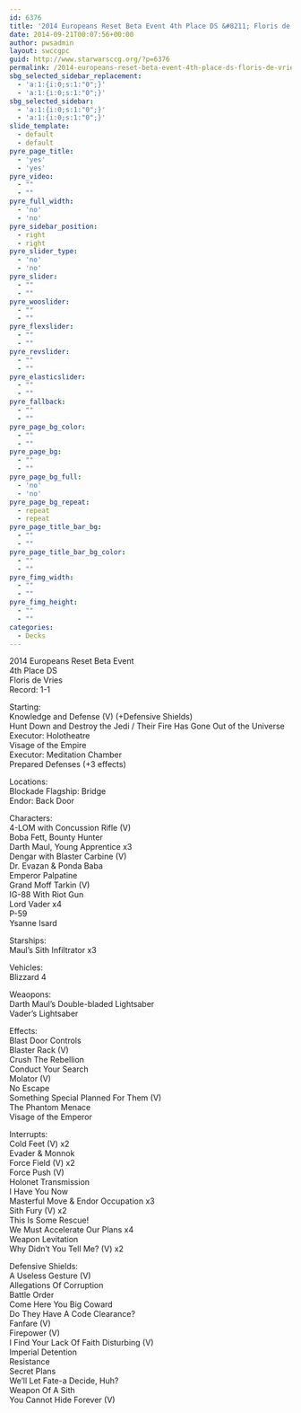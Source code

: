 ```yaml
---
id: 6376
title: '2014 Europeans Reset Beta Event 4th Place DS &#8211; Floris de Vries HDADTJ'
date: 2014-09-21T00:07:56+00:00
author: pwsadmin
layout: swccgpc
guid: http://www.starwarsccg.org/?p=6376
permalink: /2014-europeans-reset-beta-event-4th-place-ds-floris-de-vries-hdadtj/
sbg_selected_sidebar_replacement:
  - 'a:1:{i:0;s:1:"0";}'
  - 'a:1:{i:0;s:1:"0";}'
sbg_selected_sidebar:
  - 'a:1:{i:0;s:1:"0";}'
  - 'a:1:{i:0;s:1:"0";}'
slide_template:
  - default
  - default
pyre_page_title:
  - 'yes'
  - 'yes'
pyre_video:
  - ""
  - ""
pyre_full_width:
  - 'no'
  - 'no'
pyre_sidebar_position:
  - right
  - right
pyre_slider_type:
  - 'no'
  - 'no'
pyre_slider:
  - ""
  - ""
pyre_wooslider:
  - ""
  - ""
pyre_flexslider:
  - ""
  - ""
pyre_revslider:
  - ""
  - ""
pyre_elasticslider:
  - ""
  - ""
pyre_fallback:
  - ""
  - ""
pyre_page_bg_color:
  - ""
  - ""
pyre_page_bg:
  - ""
  - ""
pyre_page_bg_full:
  - 'no'
  - 'no'
pyre_page_bg_repeat:
  - repeat
  - repeat
pyre_page_title_bar_bg:
  - ""
  - ""
pyre_page_title_bar_bg_color:
  - ""
  - ""
pyre_fimg_width:
  - ""
  - ""
pyre_fimg_height:
  - ""
  - ""
categories:
  - Decks
---
```

2014 Europeans Reset Beta Event  
4th Place DS  
Floris de Vries  
Record: 1-1

Starting:  
Knowledge and Defense (V) (+Defensive Shields)  
Hunt Down and Destroy the Jedi / Their Fire Has Gone Out of the Universe  
Executor: Holotheatre  
Visage of the Empire  
Executor: Meditation Chamber  
Prepared Defenses (+3 effects)

Locations:  
Blockade Flagship: Bridge  
Endor: Back Door

Characters:  
4-LOM with Concussion Rifle (V)  
Boba Fett, Bounty Hunter  
Darth Maul, Young Apprentice x3  
Dengar with Blaster Carbine (V)  
Dr. Evazan & Ponda Baba  
Emperor Palpatine  
Grand Moff Tarkin (V)  
IG-88 With Riot Gun  
Lord Vader x4  
P-59  
Ysanne Isard

Starships:  
Maul’s Sith Infiltrator x3

Vehicles:  
Blizzard 4

Weaopons:  
Darth Maul&#8217;s Double-bladed Lightsaber  
Vader&#8217;s Lightsaber

Effects:  
Blast Door Controls  
Blaster Rack (V)  
Crush The Rebellion  
Conduct Your Search  
Molator (V)  
No Escape  
Something Special Planned For Them (V)  
The Phantom Menace  
Visage of the Emperor

Interrupts:  
Cold Feet (V) x2  
Evader & Monnok  
Force Field (V) x2  
Force Push (V)  
Holonet Transmission  
I Have You Now  
Masterful Move & Endor Occupation x3  
Sith Fury (V) x2  
This Is Some Rescue!  
We Must Accelerate Our Plans x4  
Weapon Levitation  
Why Didn&#8217;t You Tell Me? (V) x2

Defensive Shields:  
A Useless Gesture (V)  
Allegations Of Corruption  
Battle Order  
Come Here You Big Coward  
Do They Have A Code Clearance?  
Fanfare (V)  
Firepower (V)  
I Find Your Lack Of Faith Disturbing (V)  
Imperial Detention  
Resistance  
Secret Plans  
We&#8217;ll Let Fate-a Decide, Huh?  
Weapon Of A Sith  
You Cannot Hide Forever (V)